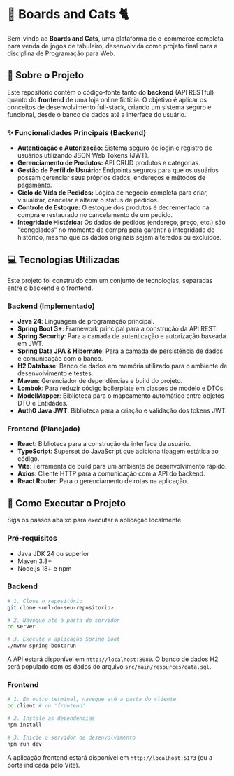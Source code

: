 # 🎲 Boards and Cats 🐈

Bem-vindo ao **Boards and Cats**, uma plataforma de e-commerce completa para venda de jogos de tabuleiro, desenvolvida como projeto final para a disciplina de Programação para Web.

## 📝 Sobre o Projeto

Este repositório contém o código-fonte tanto do **backend** (API RESTful) quanto do **frontend** de uma loja online fictícia. O objetivo é aplicar os conceitos de desenvolvimento full-stack, criando um sistema seguro e funcional, desde o banco de dados até a interface do usuário.

### ✨ Funcionalidades Principais (Backend)

  * **Autenticação e Autorização:** Sistema seguro de login e registro de usuários utilizando JSON Web Tokens (JWT).
  * **Gerenciamento de Produtos:** API CRUD produtos e categorias.
  * **Gestão de Perfil de Usuário:** Endpoints seguros para que os usuários possam gerenciar seus próprios dados, endereços e métodos de pagamento.
  * **Ciclo de Vida de Pedidos:** Lógica de negócio completa para criar, visualizar, cancelar e alterar o status de pedidos.
  * **Controle de Estoque:** O estoque dos produtos é decrementado na compra e restaurado no cancelamento de um pedido.
  * **Integridade Histórica:** Os dados de pedidos (endereço, preço, etc.) são "congelados" no momento da compra para garantir a integridade do histórico, mesmo que os dados originais sejam alterados ou excluídos.

## 💻 Tecnologias Utilizadas

Este projeto foi construído com um conjunto de tecnologias, separadas entre o backend e o frontend.

### Backend (Implementado)

  * **Java 24**: Linguagem de programação principal.
  * **Spring Boot 3+**: Framework principal para a construção da API REST.
  * **Spring Security**: Para a camada de autenticação e autorização baseada em JWT.
  * **Spring Data JPA & Hibernate**: Para a camada de persistência de dados e comunicação com o banco.
  * **H2 Database**: Banco de dados em memória utilizado para o ambiente de desenvolvimento e testes.
  * **Maven**: Gerenciador de dependências e build do projeto.
  * **Lombok**: Para reduzir código boilerplate em classes de modelo e DTOs.
  * **ModelMapper**: Biblioteca para o mapeamento automático entre objetos DTO e Entidades.
  * **Auth0 Java JWT**: Biblioteca para a criação e validação dos tokens JWT.

### Frontend (Planejado)

  * **React**: Biblioteca para a construção da interface de usuário.
  * **TypeScript**: Superset do JavaScript que adiciona tipagem estática ao código.
  * **Vite**: Ferramenta de build para um ambiente de desenvolvimento rápido.
  * **Axios**: Cliente HTTP para a comunicação com a API do backend.
  * **React Router**: Para o gerenciamento de rotas na aplicação.

## 🚀 Como Executar o Projeto

Siga os passos abaixo para executar a aplicação localmente.

### Pré-requisitos

  * Java JDK 24 ou superior
  * Maven 3.8+
  * Node.js 18+ e npm

### Backend

```bash
# 1. Clone o repositório
git clone <url-do-seu-repositorio>

# 2. Navegue até a pasta do servidor
cd server

# 3. Execute a aplicação Spring Boot
./mvnw spring-boot:run
```

A API estará disponível em `http://localhost:8080`. O banco de dados H2 será populado com os dados do arquivo `src/main/resources/data.sql`.

### Frontend

```bash
# 1. Em outro terminal, navegue até a pasta do cliente
cd client # ou 'frontend'

# 2. Instale as dependências
npm install

# 3. Inicie o servidor de desenvolvimento
npm run dev
```

A aplicação frontend estará disponível em `http://localhost:5173` (ou a porta indicada pelo Vite).
